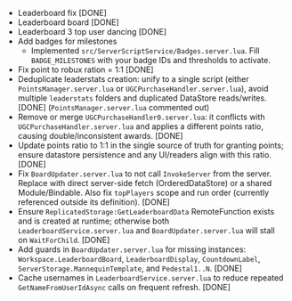 - Leaderboard fix [DONE]
- Leaderboard board [DONE]
- Leaderboard 3 top user dancing [DONE]
- Add badges for milestones
  - Implemented `src/ServerScriptService/Badges.server.lua`. Fill `BADGE_MILESTONES` with your badge IDs and thresholds to activate.
- Fix point to robux ration = 1:1 [DONE]
- Deduplicate leaderstats creation: unify to a single script (either `PointsManager.server.lua` or `UGCPurchaseHandler.server.lua`), avoid multiple `leaderstats` folders and duplicated DataStore reads/writes. [DONE] (`PointsManager.server.lua` commented out)
- Remove or merge `UGCPurchaseHandler0.server.lua`: it conflicts with `UGCPurchaseHandler.server.lua` and applies a different points ratio, causing double/inconsistent awards. [DONE]
- Update points ratio to 1:1 in the single source of truth for granting points; ensure datastore persistence and any UI/readers align with this ratio. [DONE]
- Fix `BoardUpdater.server.lua` to not call `InvokeServer` from the server. Replace with direct server-side fetch (OrderedDataStore) or a shared Module/Bindable. Also fix `topPlayers` scope and run order (currently referenced outside its definition). [DONE]
- Ensure `ReplicatedStorage:GetLeaderboardData` RemoteFunction exists and is created at runtime; otherwise both `LeaderboardService.server.lua` and `BoardUpdater.server.lua` will stall on `WaitForChild`. [DONE]
- Add guards in `BoardUpdater.server.lua` for missing instances: `Workspace.LeaderboardBoard`, `LeaderboardDisplay`, `CountdownLabel`, `ServerStorage.MannequinTemplate`, and `Pedestal1..N`. [DONE]
- Cache usernames in `LeaderboardService.server.lua` to reduce repeated `GetNameFromUserIdAsync` calls on frequent refresh. [DONE]